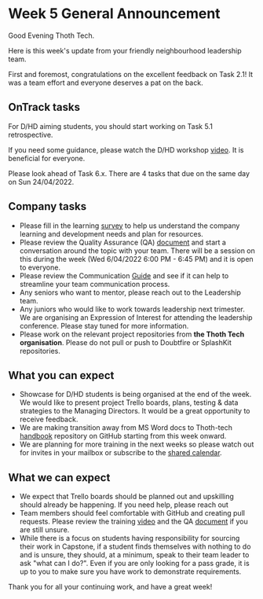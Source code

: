 # Week 5 General Announcement

Good Evening Thoth Tech.

Here is this week's update from your friendly neighbourhood leadership team.

First and foremost, congratulations on the excellent feedback on Task 2.1! It
was a team effort and everyone deserves a pat on the back.

## OnTrack tasks

For D/HD aiming students, you should start working on Task 5.1 retrospective.

If you need some guidance, please watch the D/HD workshop
[video](https://deakin365.sharepoint.com/:v:/r/sites/ThothTech2/Shared%20Documents/General/Recordings/2-4-22%20D-HD%20Workshop.mp4?csf=1&web=1&e=0Tomse).
It is beneficial for everyone.

Please look ahead of Task 6.x. There are 4 tasks that due on the same day on Sun
24/04/2022.

## Company tasks

- Please fill in the learning
  [survey](https://forms.office.com/Pages/ResponsePage.aspx?id=7Hgj0IgW1UaFQBwotfRw9pxmFQ5mP6pJsCNkD-HdouBUNUVBVlBEMlVTT0RKWkdVNTJOT0o5MTNMTSQlQCN0PWcu)
  to help us understand the company learning and development needs and plan for
  resources.
- Please review the Quality Assurance (QA)
  [document](https://github.com/thoth-tech/handbook/blob/main/docs/processes/quality-assurance/quality-assurance-overview.md)
  and start a conversation around the topic with your team. There will be a
  session on this during the week (Wed 6/04/2022 6:00 PM - 6:45 PM) and it is
  open to everyone.
- Please review the Communication
  [Guide](https://github.com/thoth-tech/handbook/blob/main/docs/communication/communication.md)
  and see if it can help to streamline your team communication process.
- Any seniors who want to mentor, please reach out to the Leadership team.
- Any juniors who would like to work towards leadership next trimester. We are
  organising an Expression of Interest for attending the leadership conference.
  Please stay tuned for more information.
- Please work on the relevant project repositories from **the Thoth Tech
  organisation**. Please do not pull or push to Doubtfire or SplashKit
  repositories.

## What you can expect

- Showcase for D/HD students is being organised at the end of the week. We would
  like to present project Trello boards, plans, testing & data strategies to the
  Managing Directors. It would be a great opportunity to receive feedback.
- We are making transition away from MS Word docs to Thoth-tech
  [handbook](https://github.com/thoth-tech/handbook) repository on GitHub
  starting from this week onward.
- We are planning for more training in the next weeks so please watch out for
  invites in your mailbox or subscribe to the
  [shared calendar](https://outlook.office.com/calendar/group/deakin365.onmicrosoft.com/_thoth-tech/view/month).

## What we can expect

- We expect that Trello boards should be planned out and upskilling should
  already be happening. If you need help, please reach out
- Team members should feel comfortable with GitHub and creating pull requests.
  Please review the training
  [video](https://deakin365.sharepoint.com/:v:/r/sites/ThothTech2/Shared%20Documents/General/Recordings/24-3-22%20Github%20Repos%20QnA.mp4?csf=1&web=1&e=Pa3Hh0)
  and the QA
  [document](https://github.com/thoth-tech/handbook/blob/main/docs/processes/quality-assurance/quality-assurance-overview.md)
  if you are still unsure.
- While there is a focus on students having responsibility for sourcing their
  work in Capstone, if a student finds themselves with nothing to do and is
  unsure, they should, at a minimum, speak to their team leader to ask "what can
  I do?". Even if you are only looking for a pass grade, it is up to you to make
  sure you have work to demonstrate requirements.

Thank you for all your continuing work, and have a great week!
